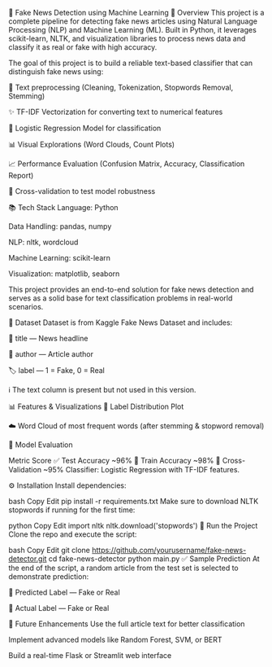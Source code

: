 📰 Fake News Detection using Machine Learning
🚀 Overview
This project is a complete pipeline for detecting fake news articles using Natural Language Processing (NLP) and Machine Learning (ML). Built in Python, it leverages scikit-learn, NLTK, and visualization libraries to process news data and classify it as real or fake with high accuracy.

The goal of this project is to build a reliable text-based classifier that can distinguish fake news using:

🧹 Text preprocessing (Cleaning, Tokenization, Stopwords Removal, Stemming)

✨ TF-IDF Vectorization for converting text to numerical features

🧠 Logistic Regression Model for classification

📊 Visual Explorations (Word Clouds, Count Plots)

📈 Performance Evaluation (Confusion Matrix, Accuracy, Classification Report)

🔁 Cross-validation to test model robustness

📚 Tech Stack
Language: Python

Data Handling: pandas, numpy

NLP: nltk, wordcloud

Machine Learning: scikit-learn

Visualization: matplotlib, seaborn

This project provides an end-to-end solution for fake news detection and serves as a solid base for text classification problems in real-world scenarios.

📁 Dataset
Dataset is from Kaggle Fake News Dataset and includes:

📝 title — News headline

👤 author — Article author

🏷️ label — 1 = Fake, 0 = Real

ℹ️ The text column is present but not used in this version.

📊 Features & Visualizations
🔢 Label Distribution Plot

☁️ Word Cloud of most frequent words (after stemming & stopword removal)

🧠 Model Evaluation

Metric	Score
✅ Test Accuracy	~96%
🧪 Train Accuracy	~98%
🔁 Cross-Validation	~95%
Classifier: Logistic Regression with TF-IDF features.

⚙️ Installation
Install dependencies:

bash
Copy
Edit
pip install -r requirements.txt
Make sure to download NLTK stopwords if running for the first time:

python
Copy
Edit
import nltk
nltk.download('stopwords')
🚀 Run the Project
Clone the repo and execute the script:

bash
Copy
Edit
git clone https://github.com/yourusername/fake-news-detector.git
cd fake-news-detector
python main.py
✅ Sample Prediction
At the end of the script, a random article from the test set is selected to demonstrate prediction:

🔮 Predicted Label — Fake or Real

🎯 Actual Label — Fake or Real

📌 Future Enhancements
Use the full article text for better classification

Implement advanced models like Random Forest, SVM, or BERT

Build a real-time Flask or Streamlit web interface
